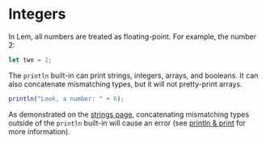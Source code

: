 # Integers

In Lem, all numbers are treated as floating-point.
For example, the number 2:
```js
let two = 2;
```
The `println` built-in can print strings, integers, arrays, and booleans. It can also concatenate mismatching types, but it will not pretty-print arrays.
```js
println("Look, a number: " + 6);
```
As demonstrated on the [strings page](./ch1-strings.md), concatenating mismatching types outside of the `println` built-in will cause an error (see [println & print](../ch3-functions/built-ins/printing.md) for more information).
